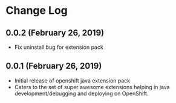# Change Log

## 0.0.2 (February 26, 2019)
- Fix uninstall bug for extension pack

## 0.0.1 (February 26, 2019)
- Initial release of openshift java extension pack
- Caters to the set of super awesome extensions helping in java development/debugging and deploying on OpenShift.
